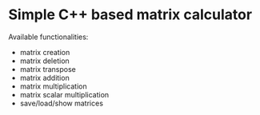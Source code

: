 # Simple C++ based matrix calculator 

Available functionalities:
- matrix creation
- matrix deletion
- matrix transpose
- matrix addition
- matrix multiplication
- matrix scalar multiplication
- save/load/show matrices
